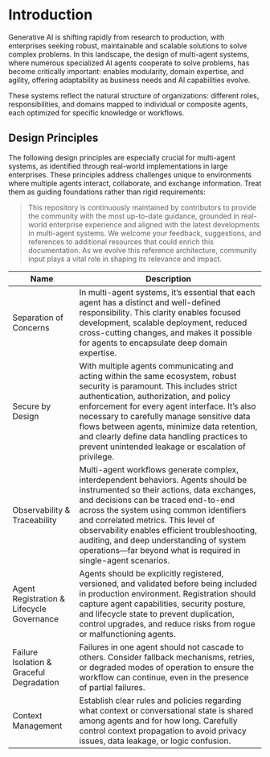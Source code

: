 # Introduction

Generative AI is shifting rapidly from research to production, with enterprises
seeking robust, maintainable and scalable solutions to solve complex problems.
In this landscape, the design of multi-agent systems, where numerous specialized
AI agents cooperate to solve problems, has become critically important: enables
modularity, domain expertise, and agility, offering adaptability as business
needs and AI capabilities evolve.

These systems reflect the natural structure of organizations: different roles,
responsibilities, and domains mapped to individual or composite agents, each
optimized for specific knowledge or workflows.

## Design Principles

The following design principles are especially crucial for multi-agent systems,
as identified through real-world implementations in large enterprises. These
principles address challenges unique to environments where multiple agents
interact, collaborate, and exchange information. Treat them as guiding
foundations rather than rigid requirements:

> This repository is continuously maintained by contributors to provide the
> community with the most up-to-date guidance, grounded in real-world enterprise
> experience and aligned with the latest developments in multi-agent systems. We
> welcome your feedback, suggestions, and references to additional resources
> that could enrich this documentation. As we evolve this reference
> architecture, community input plays a vital role in shaping its relevance and
> impact.

<!-- markdownlint-disable MD013 -->

| Name                                      | Description                                                                                                                                                                                                                                                                                                                                                                                                             |
| ----------------------------------------- | ----------------------------------------------------------------------------------------------------------------------------------------------------------------------------------------------------------------------------------------------------------------------------------------------------------------------------------------------------------------------------------------------------------------------- |
| Separation of Concerns                    | In multi-agent systems, it’s essential that each agent has a distinct and well-defined responsibility. This clarity enables focused development, scalable deployment, reduced cross-cutting changes, and makes it possible for agents to encapsulate deep domain expertise.                                                                                                                                             |
| Secure by Design                          | With multiple agents communicating and acting within the same ecosystem, robust security is paramount. This includes strict authentication, authorization, and policy enforcement for every agent interface. It’s also necessary to carefully manage sensitive data flows between agents, minimize data retention, and clearly define data handling practices to prevent unintended leakage or escalation of privilege. |
| Observability & Traceability              | Multi-agent workflows generate complex, interdependent behaviors. Agents should be instrumented so their actions, data exchanges, and decisions can be traced end-to-end across the system using common identifiers and correlated metrics. This level of observability enables efficient troubleshooting, auditing, and deep understanding of system operations—far beyond what is required in single-agent scenarios. |
| Agent Registration & Lifecycle Governance | Agents should be explicitly registered, versioned, and validated before being included in production environment. Registration should capture agent capabilities, security posture, and lifecycle state to prevent duplication, control upgrades, and reduce risks from rogue or malfunctioning agents.                                                                                                                 |
| Failure Isolation & Graceful Degradation  | Failures in one agent should not cascade to others. Consider fallback mechanisms, retries, or degraded modes of operation to ensure the workflow can continue, even in the presence of partial failures.                                                                                                                                                                                                                |
| Context Management                        | Establish clear rules and policies regarding what context or conversational state is shared among agents and for how long. Carefully control context propagation to avoid privacy issues, data leakage, or logic confusion.                                                                                                                                                                                             |

<!-- markdownlint-disable MD013 -->
